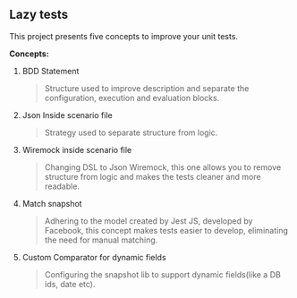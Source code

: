 ## Lazy tests 

 This project presents five concepts to improve your unit tests.
  
  **Concepts:**

1. BDD Statement 
     > Structure used to improve description and separate the configuration, execution and evaluation blocks.

2. Json Inside scenario file
     > Strategy used to separate structure from logic.

3. Wiremock inside scenario file
     > Changing DSL to Json Wiremock, this one allows you to remove structure from logic and makes the tests cleaner and more readable. 

4. Match snapshot
     > Adhering to the model created by Jest JS, developed by Facebook, this concept makes tests easier to develop, eliminating the need for manual matching.
      

5. Custom Comparator for dynamic fields
     > Configuring the snapshot lib to support dynamic fields(like a DB ids, date etc).  
    


 
 
